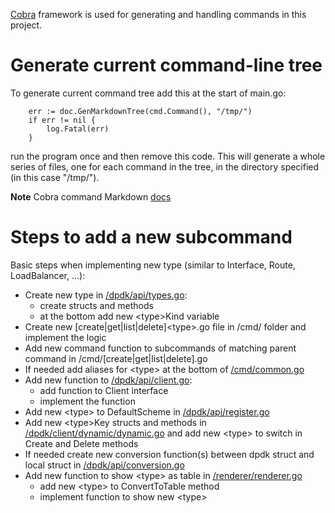 [Cobra](https://github.com/spf13/cobra) framework is used for generating and handling commands in this project.

# Generate current command-line tree
To generate current command tree add this at the start of main.go:
```
	err := doc.GenMarkdownTree(cmd.Command(), "/tmp/")
	if err != nil {
		log.Fatal(err)
	}
```
run the program once and then remove this code.
This will generate a whole series of files, one for each command in the tree, in the directory specified (in this case "/tmp/").

**Note** Cobra command Markdown [docs](https://github.com/spf13/cobra/blob/main/doc/md_docs.md)


# Steps to add a new subcommand
Basic steps when implementing new type (similar to Interface, Route, LoadBalancer, ...):
- Create new type in [/dpdk/api/types.go](/dpdk/api/types.go):
    - create structs and methods
	- at the bottom add new \<type\>Kind variable
- Create new [create|get|list|delete]\<type\>.go file in /cmd/ folder and implement the logic
- Add new command function to subcommands of matching parent command in /cmd/[create|get|list|delete].go
- If needed add aliases for \<type\> at the bottom of [/cmd/common.go](/cmd/common.go)
- Add new function to [/dpdk/api/client.go](/dpdk/api/client.go):
    - add function to Client interface
    - implement the function
- Add new \<type\> to DefaultScheme in [/dpdk/api/register.go](/dpdk/api/register.go)
- Add new \<type\>Key structs and methods in [/dpdk/client/dynamic/dynamic.go](/dpdk/client/dynamic/dynamic.go) and add new \<type\> to switch in Create and Delete methods
- If needed create new conversion function(s) between dpdk struct and local struct in [/dpdk/api/conversion.go](/dpdk/api/conversion.go)
- Add new function to show \<type\> as table in [/renderer/renderer.go](/renderer/renderer.go)
    - add new \<type\> to ConvertToTable method
    - implement function to show new \<type\>
